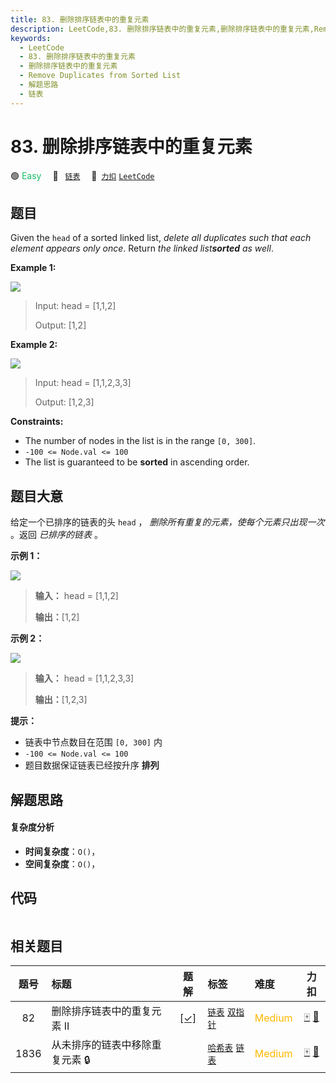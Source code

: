 ```yaml
---
title: 83. 删除排序链表中的重复元素
description: LeetCode,83. 删除排序链表中的重复元素,删除排序链表中的重复元素,Remove Duplicates from Sorted List,解题思路,链表
keywords:
  - LeetCode
  - 83. 删除排序链表中的重复元素
  - 删除排序链表中的重复元素
  - Remove Duplicates from Sorted List
  - 解题思路
  - 链表
---
```


# 83. 删除排序链表中的重复元素

🟢 <font color=#15bd66>Easy</font>&emsp; 🔖&ensp; [`链表`](/tag/linked-list.md)&emsp; 🔗&ensp;[`力扣`](https://leetcode.cn/problems/remove-duplicates-from-sorted-list) [`LeetCode`](https://leetcode.com/problems/remove-duplicates-from-sorted-list)

## 题目

Given the `head` of a sorted linked list, _delete all duplicates such that
each element appears only once_. Return _the linked list**sorted** as well_.



**Example 1:**

![](https://assets.leetcode.com/uploads/2021/01/04/list1.jpg)

> Input: head = [1,1,2]
> 
> Output: [1,2]

**Example 2:**

![](https://assets.leetcode.com/uploads/2021/01/04/list2.jpg)

> Input: head = [1,1,2,3,3]
> 
> Output: [1,2,3]

**Constraints:**

  * The number of nodes in the list is in the range `[0, 300]`.
  * `-100 <= Node.val <= 100`
  * The list is guaranteed to be **sorted** in ascending order.


## 题目大意

给定一个已排序的链表的头 `head` ， _删除所有重复的元素，使每个元素只出现一次_  。返回 _已排序的链表_  。



**示例 1：**

![](https://assets.leetcode.com/uploads/2021/01/04/list1.jpg)

> 
> 
> 
> 
> 
> **输入：** head = [1,1,2]
> 
> **输出：**[1,2]
> 
> 

**示例 2：**

![](https://assets.leetcode.com/uploads/2021/01/04/list2.jpg)

> 
> 
> 
> 
> 
> **输入：** head = [1,1,2,3,3]
> 
> **输出：**[1,2,3]
> 
> 



**提示：**

  * 链表中节点数目在范围 `[0, 300]` 内
  * `-100 <= Node.val <= 100`
  * 题目数据保证链表已经按升序 **排列**


## 解题思路

#### 复杂度分析

- **时间复杂度**：`O()`，
- **空间复杂度**：`O()`，

## 代码

```javascript

```

## 相关题目

<!-- prettier-ignore -->
| 题号 | 标题 | 题解 | 标签 | 难度 | 力扣 |
| :------: | :------ | :------: | :------ | :------ | :------: |
| 82 | 删除排序链表中的重复元素 II | [[✓]](/problem/0082.md) |  [`链表`](/tag/linked-list.md) [`双指针`](/tag/two-pointers.md) | <font color=#ffb800>Medium</font> | [🀄️](https://leetcode.cn/problems/remove-duplicates-from-sorted-list-ii) [🔗](https://leetcode.com/problems/remove-duplicates-from-sorted-list-ii) |
| 1836 | 从未排序的链表中移除重复元素 🔒 |  |  [`哈希表`](/tag/hash-table.md) [`链表`](/tag/linked-list.md) | <font color=#ffb800>Medium</font> | [🀄️](https://leetcode.cn/problems/remove-duplicates-from-an-unsorted-linked-list) [🔗](https://leetcode.com/problems/remove-duplicates-from-an-unsorted-linked-list) |
